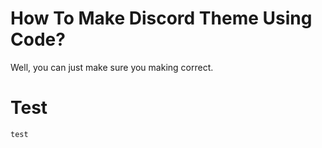 # How To Make Discord Theme Using Code?

Well, you can just make sure you making correct.




# Test

```
test
```
